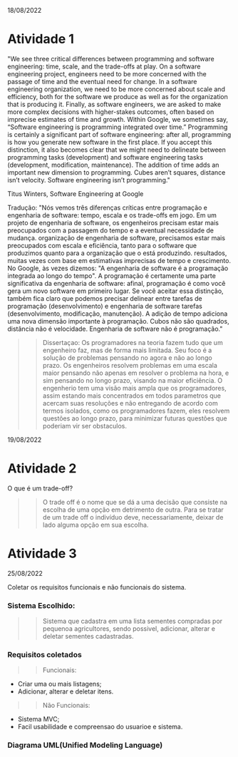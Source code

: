 18/08/2022
# Atividade 1 
"We see three critical differences between programming and software engineering: time, scale, and the trade-offs at play. On a software engineering project, engineers need to be more concerned with the passage of time and the eventual need for change. In a software engineering organization, we need to be more concerned about scale and efficiency, both for the software we produce as well as for the organization that is producing it. Finally, as software engineers, we are asked to make more complex decisions with higher-stakes outcomes, often based on imprecise estimates of time and growth. Within Google, we sometimes say, “Software engineering is programming integrated over time.” Programming is certainly a significant part of software engineering: after all, programming is how you generate new software in the first place. If you accept this distinction, it also becomes clear that we might need to delineate between programming tasks (development) and software engineering tasks (development, modification, maintenance). The addition of time adds an important new dimension to programming. Cubes aren’t squares, distance isn’t velocity. Software engineering isn’t programming."

Titus Winters, Software Engineering at Google


 Tradução: "Nós vemos três diferenças críticas entre programação e engenharia de software: tempo, escala e os trade-offs em jogo. Em um projeto de engenharia de software, os engenheiros precisam estar mais preocupados com a passagem do tempo e a eventual necessidade de mudança. organização de engenharia de software, precisamos estar mais preocupados com escala e eficiência, tanto para o software que produzimos quanto para a organização que o está produzindo. resultados, muitas vezes com base em estimativas imprecisas de tempo e crescimento. No Google, às vezes dizemos: "A engenharia de software é a programação integrada ao longo do tempo". A programação é certamente uma parte significativa da engenharia de software: afinal, programação é como você gera um novo software em primeiro lugar. Se você aceitar essa distinção, também fica claro que podemos precisar delinear entre tarefas de programação (desenvolvimento) e engenharia de software tarefas (desenvolvimento, modificação, manutenção). A adição de tempo adiciona uma nova dimensão importante à programação. Cubos não são quadrados, distância não é velocidade. Engenharia de software não é programação."


>> Dissertaçao: Os programadores na teoria fazem tudo que um engenheiro faz, mas de forma mais limitada. Seu foco é a solução de problemas pensando no agora e não ao longo prazo. Os engenheiros resolvem problemas em uma escala maior pensando não apenas em resolver o problema na hora, e sim pensando no longo prazo, visando na maior eficiência. O engenherio tem uma visão mais ampla que os programadores, assim estando mais concentrados em todos parametros que acercam suas resoluções e não entregando de acordo com termos isolados, como os programadores fazem, eles resolvem questões ao longo prazo, para minimizar futuras questões que poderiam vir ser obstaculos. 

19/08/2022

# Atividade 2
O que é um trade-off? 

>> O trade off é o nome que se dá a uma decisão que consiste na escolha de uma opção em detrimento de outra. Para se tratar de um trade off o indivíduo deve, necessariamente, deixar de lado alguma opção em sua escolha.


# Atividade 3

25/08/2022

Coletar os requisitos funcionais e não funcionais do sistema.

### Sistema Escolhido:
> > Sistema que cadastra em uma lista sementes compradas por pequenoa agricultores, sendo possivel, adicionar, alterar e deletar sementes cadastradas. 

### Requisitos coletados
> > Funcionais:
- Criar uma ou mais listagens;
- Adicionar, alterar e deletar itens.

> > Não Funcionais:
- Sistema MVC;
- Facil usabilidade e compreensao do usuarioe e sistema.

### Diagrama UML(Unified Modeling Language)


 

    
   





